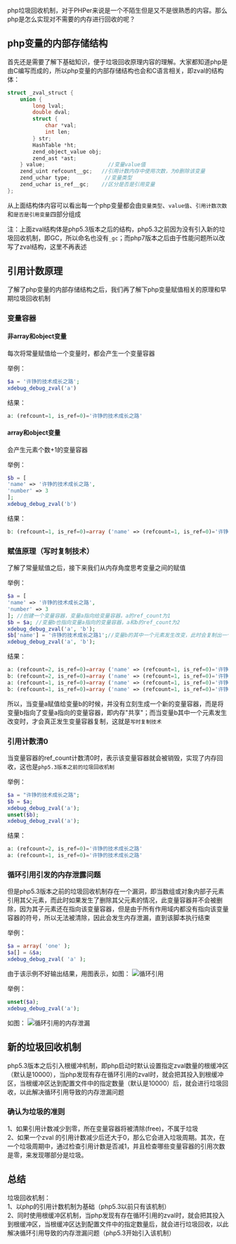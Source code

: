 php垃圾回收机制，对于PHPer来说是一个不陌生但是又不是很熟悉的内容。那么php是怎么实现对不需要的内存进行回收的呢？

## php变量的内部存储结构
首先还是需要了解下基础知识，便于垃圾回收原理内容的理解。大家都知道php是由C编写而成的，所以php变量的内部存储结构也会和C语言相关，即zval的结构体：
```c
struct _zval_struct {
	union {
		long lval;
		double dval;
		struct {
			char *val;
			int len;
		} str;
		HashTable *ht;
		zend_object_value obj;
		zend_ast *ast;
	} value;					//变量value值
	zend_uint refcount__gc;   //引用计数内存中使用次数，为0删除该变量
	zend_uchar type;		   //变量类型
	zend_uchar is_ref__gc;    //区分是否是引用变量
};
```
从上面结构体内容可以看出每一个php变量都会由`变量类型`、`value值`、`引用计数次数`和`是否是引用变量`四部分组成

注：上面zval结构体是php5.3版本之后的结构，php5.3之前因为没有引入新的垃圾回收机制，即GC，所以命名也没有`_gc`；而php7版本之后由于性能问题所以改写了zval结构，这里不再表述

## 引用计数原理
了解了php变量的内部存储结构之后，我们再了解下php变量赋值相关的原理和早期垃圾回收机制

### 变量容器
#### 非array和object变量
每次将常量赋值给一个变量时，都会产生一个变量容器

举例：
```php
$a = '许铮的技术成长之路';
xdebug_debug_zval('a')
```
结果：
```php
a: (refcount=1, is_ref=0)='许铮的技术成长之路'
```

#### array和object变量
会产生元素个数+1的变量容器

举例：
```php
$b = [
'name' => '许铮的技术成长之路',
'number' => 3
];
xdebug_debug_zval('b')
```
结果：
```php
b: (refcount=1, is_ref=0)=array ('name' => (refcount=1, is_ref=0)='许铮的技术成长之路', 'number' => (refcount=1, is_ref=0)=3)
```

### 赋值原理（写时复制技术）
了解了常量赋值之后，接下来我们从内存角度思考变量之间的赋值

举例：
```php
$a = [
'name' => '许铮的技术成长之路',
'number' => 3
]; //创建一个变量容器，变量a指向给变量容器，a的ref_count为1
$b = $a; //变量b也指向变量a指向的变量容器，a和b的ref_count为2
xdebug_debug_zval('a', 'b');
$b['name'] = '许铮的技术成长之路1';//变量b的其中一个元素发生改变，此时会复制出一个新的变量容器，变量b重新指向新的变量容器，a和b的ref_count变成1
xdebug_debug_zval('a', 'b'); 
```
结果：
```php
a: (refcount=2, is_ref=0)=array ('name' => (refcount=1, is_ref=0)='许铮的技术成长之路', 'number' => (refcount=1, is_ref=0)=3)
b: (refcount=2, is_ref=0)=array ('name' => (refcount=1, is_ref=0)='许铮的技术成长之路', 'number' => (refcount=1, is_ref=0)=3)
a: (refcount=1, is_ref=0)=array ('name' => (refcount=1, is_ref=0)='许铮的技术成长之路', 'number' => (refcount=1, is_ref=0)=3)
b: (refcount=1, is_ref=0)=array ('name' => (refcount=1, is_ref=0)='许铮的技术成长之路1', 'number' => (refcount=1, is_ref=0)=3)
```

所以，当变量a赋值给变量b的时候，并没有立刻生成一个新的变量容器，而是将变量b指向了变量a指向的变量容器，即内存"共享"；而当变量b其中一个元素发生改变时，才会真正发生变量容器复制，这就是`写时复制技术`

### 引用计数清0
当变量容器的ref_count计数清0时，表示该变量容器就会被销毁，实现了内存回收，这也是`php5.3版本之前的垃圾回收机制`

举例：
```php
$a = "许铮的技术成长之路";
$b = $a;
xdebug_debug_zval('a');
unset($b);
xdebug_debug_zval('a');
```

结果：
```php
a: (refcount=2, is_ref=0)='许铮的技术成长之路'
a: (refcount=1, is_ref=0)='许铮的技术成长之路'
```

### 循环引用引发的内存泄露问题
但是php5.3版本之前的垃圾回收机制存在一个漏洞，即当数组或对象内部子元素引用其父元素，而此时如果发生了删除其父元素的情况，此变量容器并不会被删除，因为其子元素还在指向该变量容器，但是由于所有作用域内都没有指向该变量容器的符号，所以无法被清除，因此会发生内存泄漏，直到该脚本执行结束

举例：
```php
$a = array( 'one' );
$a[] = &$a;
xdebug_debug_zval( 'a' );
```

由于该示例不好输出结果，用图表示，如图：
![循环引用](https://user-gold-cdn.xitu.io/2019/3/3/169424e187e478d0?w=533&h=144&f=png&s=6937)

举例：
```php
unset($a);
xdebug_debug_zval('a');
```
如图：
![循环引用的内存泄漏](https://user-gold-cdn.xitu.io/2019/3/3/169424e18829deb1?w=463&h=144&f=png&s=2659)

## 新的垃圾回收机制
php5.3版本之后引入根缓冲机制，即php启动时默认设置指定zval数量的根缓冲区（默认是10000），当php发现有存在循环引用的zval时，就会把其投入到根缓冲区，当根缓冲区达到配置文件中的指定数量（默认是10000）后，就会进行垃圾回收，以此解决循环引用导致的内存泄漏问题

### 确认为垃圾的准则
1、如果引用计数减少到零，所在变量容器将被清除(free)，不属于垃圾   
2、如果一个zval 的引用计数减少后还大于0，那么它会进入垃圾周期。其次，在一个垃圾周期中，通过检查引用计数是否减1，并且检查哪些变量容器的引用次数是零，来发现哪部分是垃圾。

## 总结
垃圾回收机制：   
1、以php的引用计数机制为基础（php5.3以前只有该机制）   
2、同时使用根缓冲区机制，当php发现有存在循环引用的zval时，就会把其投入到根缓冲区，当根缓冲区达到配置文件中的指定数量后，就会进行垃圾回收，以此解决循环引用导致的内存泄漏问题（php5.3开始引入该机制）
